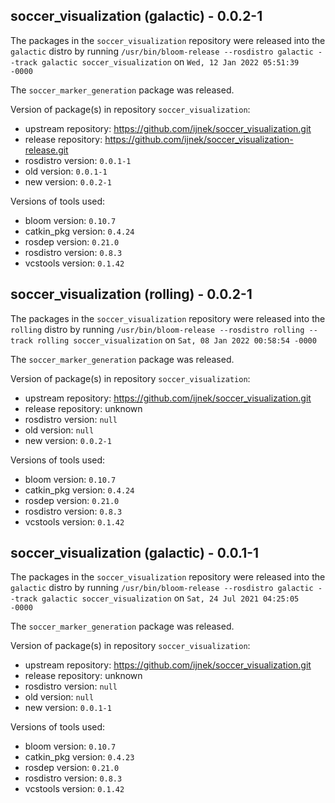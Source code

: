 ## soccer_visualization (galactic) - 0.0.2-1

The packages in the `soccer_visualization` repository were released into the `galactic` distro by running `/usr/bin/bloom-release --rosdistro galactic --track galactic soccer_visualization` on `Wed, 12 Jan 2022 05:51:39 -0000`

The `soccer_marker_generation` package was released.

Version of package(s) in repository `soccer_visualization`:

- upstream repository: https://github.com/ijnek/soccer_visualization.git
- release repository: https://github.com/ijnek/soccer_visualization-release.git
- rosdistro version: `0.0.1-1`
- old version: `0.0.1-1`
- new version: `0.0.2-1`

Versions of tools used:

- bloom version: `0.10.7`
- catkin_pkg version: `0.4.24`
- rosdep version: `0.21.0`
- rosdistro version: `0.8.3`
- vcstools version: `0.1.42`


## soccer_visualization (rolling) - 0.0.2-1

The packages in the `soccer_visualization` repository were released into the `rolling` distro by running `/usr/bin/bloom-release --rosdistro rolling --track rolling soccer_visualization` on `Sat, 08 Jan 2022 00:58:54 -0000`

The `soccer_marker_generation` package was released.

Version of package(s) in repository `soccer_visualization`:

- upstream repository: https://github.com/ijnek/soccer_visualization.git
- release repository: unknown
- rosdistro version: `null`
- old version: `null`
- new version: `0.0.2-1`

Versions of tools used:

- bloom version: `0.10.7`
- catkin_pkg version: `0.4.24`
- rosdep version: `0.21.0`
- rosdistro version: `0.8.3`
- vcstools version: `0.1.42`


## soccer_visualization (galactic) - 0.0.1-1

The packages in the `soccer_visualization` repository were released into the `galactic` distro by running `/usr/bin/bloom-release --rosdistro galactic --track galactic soccer_visualization` on `Sat, 24 Jul 2021 04:25:05 -0000`

The `soccer_marker_generation` package was released.

Version of package(s) in repository `soccer_visualization`:

- upstream repository: https://github.com/ijnek/soccer_visualization.git
- release repository: unknown
- rosdistro version: `null`
- old version: `null`
- new version: `0.0.1-1`

Versions of tools used:

- bloom version: `0.10.7`
- catkin_pkg version: `0.4.23`
- rosdep version: `0.21.0`
- rosdistro version: `0.8.3`
- vcstools version: `0.1.42`


